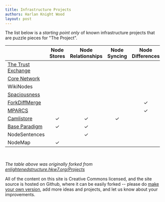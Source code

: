 ```yaml
---
title: Infrastructure Projects
authors: Harlan Knight Wood
layout: post
---
```


The list below is a _starting point only_ of known infrastructure projects that are puzzle pieces for "The Project".


|                          | Node Stores                 | Node Relationships        | Node Syncing              | Node Differences      | Node Merging                | Node Transforms          | Node Visualization       | Node Navigation    | Trust Ratings               |
|:-------------------------|:---------------------------:|:-------------------------:|:-------------------------:|:---------------------:|:---------------------------:|:------------------------:|:------------------------:|:------------------:|:---------------------------:|
| [The Trust Exchange][]   |                             |                           |                           |                       |                             |                          |                          |                    | &#x2713;                    |
| [Core Network][]         |                             |                           |                           |                       |                             |                          | &#x2713;                 | &#x2713;           |                             |
| WikiNodes                |                             |                           |                           |                       |                             |                          | &#x2713;                 | &#x2713;           |                             |
| [Spaciousness][]         |                             |                           |                           |                       |                             | &#x2713;                 | &#x2713;                 | &#x2713;           |                             |
| [ForkDiffMerge][]        |                             |                           |                           |  &#x2713;             |  &#x2713;                   |                          |                          |                    |                             |
| [MPARCS][]               |                             |                           |                           |  &#x2713;             |  &#x2713;                   |                          |                          |                    |                             |
| [Camlistore][]           | &#x2713;                    |  &#x2713;                 | &#x2713;                  |                       |                             |                          |                          |                    |                             |
| [Base Paradigm][]        | &#x2713;                    |  &#x2713;                 |                           |                       |                             |                          |                          |                    |                             |
| NodeSentences            |                             |  &#x2713;                 |                           |                       |                             |                          |                          |                    |                             |
| NodeMap                  | &#x2713;                    |                           |                           |                       |                             |                          |                          |                    |                             |  
  
<br />  

_The table above was originally forked from [enlightenedstructure.hkw7.org/Projects][]_

All of the content on this site is Creative Commons licensed, and the site source is hosted on Github,
where it can be easily forked -- please do 
<a href="https://github.com/onesunone/The_Project">make your own version</a>, 
add more ideas and projects,
and let us know about your improvements.




[The Trust Exchange]: http://enlightenedstructure.hkw7.org/Trust_Exchange
[Core Network]: http://enlightenedstructure.hkw7.org/Core_Network
[Spaciousness]: http://spaciousness.org/
[ForkDiffMerge]: http://enlightenedstructure.hkw7.org/ForkDiffMerge
[MPARCS]: http://enlightenedstructure.hkw7.org/Massively_Parallel_Academic_Research_Collaboration_System
[Camlistore]: http://camlistore.org/
[Base Paradigm]: http://baseparadigm.org/
[enlightenedstructure.hkw7.org/Projects]: http://enlightenedstructure.hkw7.org/Projects/
